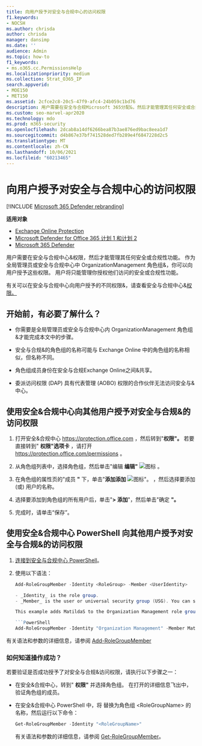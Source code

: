 ```yaml
---
title: 向用户授予对安全与合规中心的访问权限
f1.keywords:
- NOCSH
ms.author: chrisda
author: chrisda
manager: dansimp
ms.date: ''
audience: Admin
ms.topic: how-to
f1_keywords:
- ms.o365.cc.PermissionsHelp
ms.localizationpriority: medium
ms.collection: Strat_O365_IP
search.appverid:
- MOE150
- MET150
ms.assetid: 2cfce2c8-20c5-47f9-afc4-24b059c1bd76
description: 用户需要在安全与合规Microsoft 365分配&，然后才能管理其任何安全或合规性功能。
ms.custom: seo-marvel-apr2020
ms.technology: mdo
ms.prod: m365-security
ms.openlocfilehash: 2dcab8a14df6266bea87b3ae876ed9bac8eea1d7
ms.sourcegitcommit: d4b867e37bf741528ded7fb289e4f6847228d2c5
ms.translationtype: MT
ms.contentlocale: zh-CN
ms.lasthandoff: 10/06/2021
ms.locfileid: "60213465"
---
```

# <a name="give-users-access-to-the-security--compliance-center"></a>向用户授予对安全与合规中心的访问权限

[!INCLUDE [Microsoft 365 Defender rebranding](../includes/microsoft-defender-for-office.md)]

**适用对象**
- [Exchange Online Protection](exchange-online-protection-overview.md)
- [Microsoft Defender for Office 365 计划 1 和计划 2](defender-for-office-365.md)
- [Microsoft 365 Defender](../defender/microsoft-365-defender.md)

用户需要在安全与合规中心&权限，然后才能管理其任何安全或合规性功能。 作为全局管理员或安全与合规中心中 OrganizationManagement 角色组&，你可以向用户授予这些权限。 用户将只能管理你授权他们访问的安全或合规性功能。

有关可以在安全与合规中心向用户授予的不同权限&，请查看安全与合规中心&[权限。](permissions-in-the-security-and-compliance-center.md)

## <a name="what-do-you-need-to-know-before-you-begin"></a>开始前，有必要了解什么？

- 你需要是全局管理员或安全与合规中心内 OrganizationManagement 角色组&才能完成本文中的步骤。

- 安全与合规&的角色组的名称可能与 Exchange Online 中的角色组的名称相似，但名称不同。

- 角色组成员身份在安全与合规Exchange Online之间&共享。

- 委派访问权限 (DAP) 具有代表管理 (AOBO) 权限的合作伙伴无法访问安全与&中心。

## <a name="use-the-security--compliance-center-to-give-another-user-access-to-the-security--compliance-center"></a>使用安全&合规中心向其他用户授予对安全与合规&的访问权限

1. 打开安全&合规中心 <https://protection.office.com> ，然后转到"**权限"。** 若要直接转到" **权限"选项卡** ，请打开 <https://protection.office.com/permissions> 。

2. 从角色组列表中，选择角色组，然后单击"编辑 **编辑"** ![ 图标 ](../../media/O365-MDM-CreatePolicy-EditIcon.gif) 。

3. 在角色组的属性页的"成员 **"** 下，单击"**添加添加** ![ 图标"。](../../media/ITPro-EAC-AddIcon.gif) ，然后选择要添加 (或) 用户的名称。

4. 选择要添加到角色组的所有用户后，单击"**\> 添加**"，然后单击"确定 **"。**

5. 完成时，请单击“保存”。

## <a name="use-security--compliance-center-powershell-to-give-another-user-access-to-the-security--compliance-center"></a>使用安全&合规中心 PowerShell 向其他用户授予对安全与合规&的访问权限

1. [连接到安全与合规中心 PowerShell](/powershell/exchange/connect-to-scc-powershell)。

2. 使用以下语法：

   ```powershell
   Add-RoleGroupMember -Identity <RoleGroup> -Member <UserIdentity>

   - _Identity_ is the role group.
   - _Member_ is the user or universal security group (USG). You can specify only one member at a time.

   This example adds MatildaS to the Organization Management role group.

   ```PowerShell
   Add-RoleGroupMember -Identity "Organization Management" -Member MatildaS
   ```

有关语法和参数的详细信息，请参阅 [Add-RoleGroupMember](/powershell/module/exchange/add-rolegroupmember)

### <a name="how-do-you-know-this-worked"></a>如何知道操作成功？

若要验证是否成功授予了对安全与合规&访问权限，请执行以下步骤之一：

- 在安全&合规中心，转到" **权限"** 并选择角色组。 在打开的详细信息飞出中，验证角色组的成员。

- 在安全&合规中心 PowerShell 中，将 替换为角色组 \<RoleGroupName\> 的名称，然后运行以下命令：

  ```powershell
  Get-RoleGroupMember -Identity "<RoleGroupName>"
  ```

  有关语法和参数的详细信息，请参阅 [Get-RoleGroupMember](/powershell/module/exchange/Get-RoleGroupMember)。